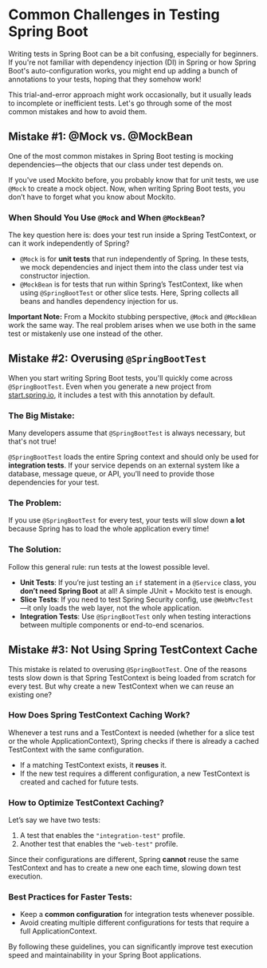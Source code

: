 # Common Challenges in Testing Spring Boot

Writing tests in Spring Boot can be a bit confusing, especially for beginners. If you're not familiar with dependency injection (DI) in Spring or how Spring Boot's auto-configuration works, you might end up adding a bunch of annotations to your tests, hoping that they somehow work!

This trial-and-error approach might work occasionally, but it usually leads to incomplete or inefficient tests. Let's go through some of the most common mistakes and how to avoid them.

## Mistake #1: @Mock vs. @MockBean
One of the most common mistakes in Spring Boot testing is mocking dependencies—the objects that our class under test depends on.

If you've used Mockito before, you probably know that for unit tests, we use `@Mock` to create a mock object. Now, when writing Spring Boot tests, you don’t have to forget what you know about Mockito.

### When Should You Use `@Mock` and When `@MockBean`?
The key question here is: does your test run inside a Spring TestContext, or can it work independently of Spring?

- `@Mock` is for **unit tests** that run independently of Spring. In these tests, we mock dependencies and inject them into the class under test via constructor injection.
- `@MockBean` is for tests that run within Spring’s TestContext, like when using `@SpringBootTest` or other slice tests. Here, Spring collects all beans and handles dependency injection for us.

**Important Note:**
From a Mockito stubbing perspective, `@Mock` and `@MockBean` work the same way. The real problem arises when we use both in the same test or mistakenly use one instead of the other.

## Mistake #2: Overusing `@SpringBootTest`
When you start writing Spring Boot tests, you'll quickly come across `@SpringBootTest`. Even when you generate a new project from [start.spring.io](https://start.spring.io/), it includes a test with this annotation by default.

### The Big Mistake:
Many developers assume that `@SpringBootTest` is always necessary, but that's not true!

`@SpringBootTest` loads the entire Spring context and should only be used for **integration tests**. If your service depends on an external system like a database, message queue, or API, you’ll need to provide those dependencies for your test.

### The Problem:
If you use `@SpringBootTest` for every test, your tests will slow down **a lot** because Spring has to load the whole application every time!

### The Solution:
Follow this general rule: run tests at the lowest possible level.

- **Unit Tests**: If you’re just testing an `if` statement in a `@Service` class, you **don’t need Spring Boot** at all! A simple JUnit + Mockito test is enough.
- **Slice Tests**: If you need to test Spring Security config, use `@WebMvcTest`—it only loads the web layer, not the whole application.
- **Integration Tests**: Use `@SpringBootTest` only when testing interactions between multiple components or end-to-end scenarios.

## Mistake #3: Not Using Spring TestContext Cache
This mistake is related to overusing `@SpringBootTest`. One of the reasons tests slow down is that Spring TestContext is being loaded from scratch for every test. But why create a new TestContext when we can reuse an existing one?

### How Does Spring TestContext Caching Work?
Whenever a test runs and a TestContext is needed (whether for a slice test or the whole ApplicationContext), Spring checks if there is already a cached TestContext with the same configuration.

- If a matching TestContext exists, it **reuses** it.
- If the new test requires a different configuration, a new TestContext is created and cached for future tests.

### How to Optimize TestContext Caching?
Let’s say we have two tests:

1. A test that enables the `"integration-test"` profile.
2. Another test that enables the `"web-test"` profile.

Since their configurations are different, Spring **cannot** reuse the same TestContext and has to create a new one each time, slowing down test execution.

### Best Practices for Faster Tests:
- Keep a **common configuration** for integration tests whenever possible.
- Avoid creating multiple different configurations for tests that require a full ApplicationContext.

By following these guidelines, you can significantly improve test execution speed and maintainability in your Spring Boot applications.